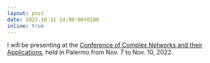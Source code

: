 ```yaml
---
layout: post
date: 2022-10-31 14:00:00+0100
inline: true
---
```

I will be presenting at the [Conference of Complex Networks and their Applications](https://complexnetworks.org/), held in Palermo from Nov. 7 to Nov. 10, 2022.
